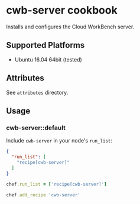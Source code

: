 # cwb-server cookbook

Installs and configures the Cloud WorkBench server.


## Supported Platforms

* Ubuntu 16.04 64bit (tested)

## Attributes

See `attributes` directory.

## Usage

### cwb-server::default

Include `cwb-server` in your node's `run_list`:

```json
{
  "run_list": [
    "recipe[cwb-server]"
  ]
}
```

```ruby
chef.run_list = ['recipe[cwb-server]']
```

```ruby
chef.add_recipe 'cwb-server'
```
